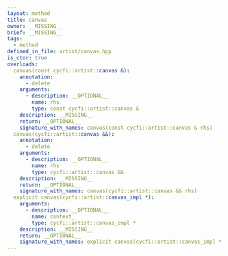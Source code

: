 ```yaml
---
layout: method
title: canvas
owner: __MISSING__
brief: __MISSING__
tags:
  - method
defined_in_file: artist/canvas.hpp
is_ctor: true
overloads:
  canvas(const cycfi::artist::canvas &):
    annotation:
      - delete
    arguments:
      - description: __OPTIONAL__
        name: rhs
        type: const cycfi::artist::canvas &
    description: __MISSING__
    return: __OPTIONAL__
    signature_with_names: canvas(const cycfi::artist::canvas & rhs)
  canvas(cycfi::artist::canvas &&):
    annotation:
      - delete
    arguments:
      - description: __OPTIONAL__
        name: rhs
        type: cycfi::artist::canvas &&
    description: __MISSING__
    return: __OPTIONAL__
    signature_with_names: canvas(cycfi::artist::canvas && rhs)
  explicit canvas(cycfi::artist::canvas_impl *):
    arguments:
      - description: __OPTIONAL__
        name: context_
        type: cycfi::artist::canvas_impl *
    description: __MISSING__
    return: __OPTIONAL__
    signature_with_names: explicit canvas(cycfi::artist::canvas_impl * context_)
---
```

